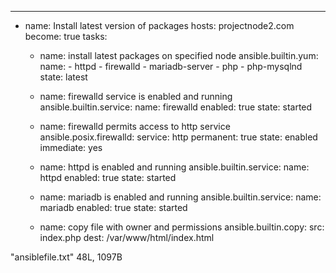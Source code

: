 ---
- name: Install latest version of packages
  hosts: projectnode2.com
  become: true
  tasks:
    - name: install latest packages on specified node
      ansible.builtin.yum:
        name:
          - httpd
          - firewalld
          - mariadb-server
          - php
          - php-mysqlnd
        state: latest

    - name: firewalld service is enabled and running
      ansible.builtin.service:
        name: firewalld
        enabled: true
        state: started

    - name: firewalld  permits access to http service
      ansible.posix.firewalld:
        service: http
        permanent: true
        state: enabled
        immediate: yes

    - name: httpd is enabled and running
      ansible.builtin.service:
        name: httpd
        enabled: true
        state: started

    - name: mariadb is enabled and running
      ansible.builtin.service:
         name: mariadb
         enabled: true
         state: started


    - name: copy file with owner and permissions
      ansible.builtin.copy:
        src: index.php
        dest: /var/www/html/index.html


"ansiblefile.txt" 48L, 1097B   

